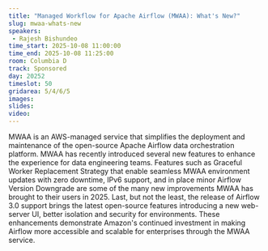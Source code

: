```yaml
---
title: "Managed Workflow for Apache Airflow (MWAA): What's New?"
slug: mwaa-whats-new
speakers:
 - Rajesh Bishundeo
time_start: 2025-10-08 11:00:00
time_end: 2025-10-08 11:25:00
room: Columbia D
track: Sponsored
day: 20252
timeslot: 50
gridarea: 5/4/6/5
images:
slides:
video:
---
```


MWAA is an AWS-managed service that simplifies the deployment and maintenance of the open-source Apache Airflow data orchestration platform. MWAA has recently introduced several new features to enhance the experience for data engineering teams. Features such as Graceful Worker Replacement Strategy that enable seamless MWAA environment updates with zero downtime, IPv6 support, and in place minor Airflow Version Downgrade are some of the many new improvements MWAA has brought to their users in 2025. Last, but not the least, the release of Airflow 3.0 support brings the latest open-source features introducing a new web-server UI, better isolation and security for environments. These enhancements demonstrate Amazon's continued investment in making Airflow more accessible and scalable for enterprises through the MWAA service.

